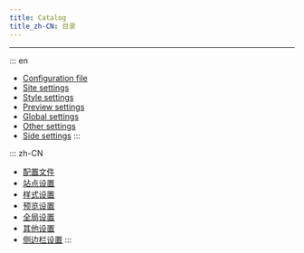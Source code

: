 ```yaml
---
title: Catalog
title_zh-CN: 目录
---
```


---

::: en

- [Configuration file](/configuration/configuration)
- [Site settings](/configuration/site)
- [Style settings](/configuration/style)
- [Preview settings](/configuration/preview)
- [Global settings](/configuration/global)
- [Other settings](/configuration/other)
- [Side settings](/configuration/side)
  :::

::: zh-CN

- [配置文件](/configuration/configuration)
- [站点设置](/configuration/site)
- [样式设置](/configuration/style)
- [预览设置](/configuration/preview)
- [全局设置](/configuration/global)
- [其他设置](/configuration/other)
- [侧边栏设置](/configuration/side)
  :::
